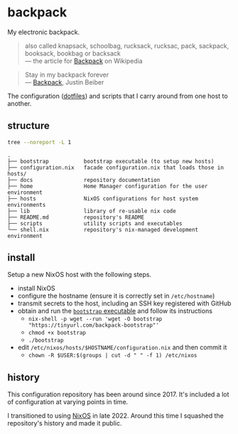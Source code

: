 # backpack

My electronic backpack.

> also called knapsack, schoolbag, rucksack, rucksac, pack, sackpack, booksack, bookbag or backsack  
> — the article for [Backpack][1] on Wikipedia

> Stay in my backpack forever  
> — [Backpack][2], Justin Beiber

The configuration ([dotfiles][3]) and scripts that I carry around from one host to another.

[1]: https://en.wiki.org/wiki/Backpack
[2]: https://www.youtube.com/watch?v=dekJG2xSIeA
[3]: https://en.wiki.org/wiki/Hidden_file_and_hidden_directory#Unix_and_Unix-like_environments

## structure

```sh
tree --noreport -L 1
```
```
.
├── bootstrap           bootstrap executable (to setup new hosts)
├── configuration.nix   facade configuration.nix that loads those in hosts/
├── docs                repository documentation
├── home                Home Manager configuration for the user environment
├── hosts               NixOS configurations for host system environments
├── lib                 library of re-usable nix code
├── README.md           repository's README
├── scripts             utility scripts and executables
└── shell.nix           repository's nix-managed development environment
```

## install

Setup a new NixOS host with the following steps.

  - install NixOS
  - configure the hostname (ensure it is correctly set in `/etc/hostname`)
  - transmit secrets to the host, including an SSH key registered with GitHub
  - obtain and run the [`bootstrap` executable][4] and follow its instructions
    - `nix-shell -p wget --run 'wget -O bootstrap "https://tinyurl.com/backpack-bootstrap"'`
    - `chmod +x bootstrap`
    - `./bootstrap`
  - edit `/etc/nixos/hosts/$HOSTNAME/configuration.nix` and then commit it
    - `chown -R $USER:$(groups | cut -d " " -f 1) /etc/nixos`

[4]: https://tinyurl.com/backpack-bootstrap

## history

This configuration repository has been around since 2017. It's included a lot of configuration at varying points in time.

I transitioned to using [NixOS][5] in late 2022. Around this time I squashed the repository's history and made it public.

[5]: https://nixos.org/guides/nix-pills/why-you-should-give-it-a-try.html
